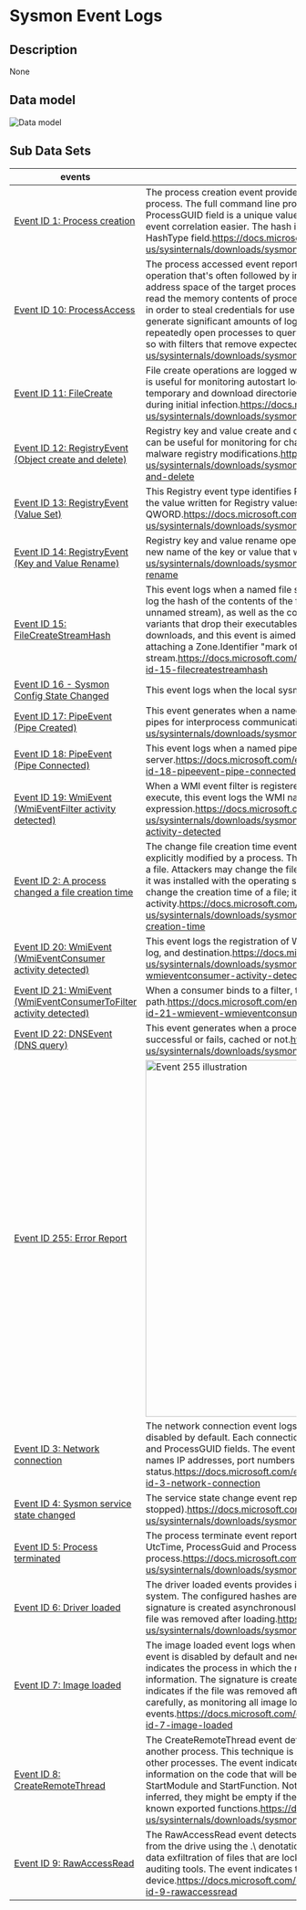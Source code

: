 # Sysmon Event Logs

## Description
None

## Data model
![Data model](/resources/images/SysmonDataModel.png)

## Sub Data Sets
|events|Description|Tags|
|---|---|---|
|[Event ID 1: Process creation](events/event-1.md)|The process creation event provides extended information about a newly created process. The full command line provides context on the process execution. The ProcessGUID field is a unique value for this process across a domain to make event correlation easier. The hash is a full hash of the file with the algorithms in the HashType field.<a href="https://docs.microsoft.com/en-us/sysinternals/downloads/sysmon#event-id-1-process-creation">https://docs.microsoft.com/en-us/sysinternals/downloads/sysmon#event-id-1-process-creation</a>||
|[Event ID 10: ProcessAccess](events/event-10.md)|The process accessed event reports when a process opens another process, an operation that's often followed by information queries or reading and writing the address space of the target process. This enables detection of hacking tools that read the memory contents of processes like Local Security Authority (Lsass.exe) in order to steal credentials for use in Pass-the-Hash attacks. Enabling it can generate significant amounts of logging if there are diagnostic utilities active that repeatedly open processes to query their state, so it generally should only be done so with filters that remove expected accesses.<a href="https://docs.microsoft.com/en-us/sysinternals/downloads/sysmon#event-id-10-processaccess">https://docs.microsoft.com/en-us/sysinternals/downloads/sysmon#event-id-10-processaccess</a>||
|[Event ID 11: FileCreate](events/event-11.md)|File create operations are logged when a file is created or overwritten. This event is useful for monitoring autostart locations, like the Startup folder, as well as temporary and download directories, which are common places malware drops during initial infection.<a href="https://docs.microsoft.com/en-us/sysinternals/downloads/sysmon#event-id-11-filecreate">https://docs.microsoft.com/en-us/sysinternals/downloads/sysmon#event-id-11-filecreate</a>||
|[Event ID 12: RegistryEvent (Object create and delete)](events/event-12.md)|Registry key and value create and delete operations map to this event type, which can be useful for monitoring for changes to Registry autostart locations, or specific malware registry modifications.<a href="https://docs.microsoft.com/en-us/sysinternals/downloads/sysmon#event-id-12-registryevent-object-create-and-delete">https://docs.microsoft.com/en-us/sysinternals/downloads/sysmon#event-id-12-registryevent-object-create-and-delete</a>||
|[Event ID 13: RegistryEvent (Value Set)](events/event-13.md)|This Registry event type identifies Registry value modifications. The event records the value written for Registry values of type DWORD and QWORD.<a href="https://docs.microsoft.com/en-us/sysinternals/downloads/sysmon#event-id-13-registryevent-value-set">https://docs.microsoft.com/en-us/sysinternals/downloads/sysmon#event-id-13-registryevent-value-set</a>||
|[Event ID 14: RegistryEvent (Key and Value Rename)](events/event-14.md)|Registry key and value rename operations map to this event type, recording the new name of the key or value that was renamed.<a href="https://docs.microsoft.com/en-us/sysinternals/downloads/sysmon#event-id-14-registryevent-key-and-value-rename">https://docs.microsoft.com/en-us/sysinternals/downloads/sysmon#event-id-14-registryevent-key-and-value-rename</a>||
|[Event ID 15: FileCreateStreamHash](events/event-15.md)|This event logs when a named file stream is created, and it generates events that log the hash of the contents of the file to which the stream is assigned (the unnamed stream), as well as the contents of the named stream. There are malware variants that drop their executables or configuration settings via browser downloads, and this event is aimed at capturing that based on the browser attaching a Zone.Identifier "mark of the web" stream.<a href="https://docs.microsoft.com/en-us/sysinternals/downloads/sysmon#event-id-15-filecreatestreamhash">https://docs.microsoft.com/en-us/sysinternals/downloads/sysmon#event-id-15-filecreatestreamhash</a>||
|[Event ID 16 - Sysmon Config State Changed](events/event-16.md)|This event logs when the local sysmon configuration is updated.||
|[Event ID 17: PipeEvent (Pipe Created)](events/event-17.md)|This event generates when a named pipe is created. Malware often uses named pipes for interprocess communication.<a href="https://docs.microsoft.com/en-us/sysinternals/downloads/sysmon#event-id-17-pipeevent-pipe-created">https://docs.microsoft.com/en-us/sysinternals/downloads/sysmon#event-id-17-pipeevent-pipe-created</a>||
|[Event ID 18: PipeEvent (Pipe Connected)](events/event-18.md)|This event logs when a named pipe connection is made between a client and a server.<a href="https://docs.microsoft.com/en-us/sysinternals/downloads/sysmon#event-id-18-pipeevent-pipe-connected">https://docs.microsoft.com/en-us/sysinternals/downloads/sysmon#event-id-18-pipeevent-pipe-connected</a>||
|[Event ID 19: WmiEvent (WmiEventFilter activity detected)](events/event-19.md)|When a WMI event filter is registered, which is a method used by malware to execute, this event logs the WMI namespace, filter name and filter expression.<a href="https://docs.microsoft.com/en-us/sysinternals/downloads/sysmon#event-id-19-wmievent-wmieventfilter-activity-detected">https://docs.microsoft.com/en-us/sysinternals/downloads/sysmon#event-id-19-wmievent-wmieventfilter-activity-detected</a>||
|[Event ID 2: A process changed a file creation time](events/event-2.md)|The change file creation time event is registered when a file creation time is explicitly modified by a process. This event helps tracking the real creation time of a file. Attackers may change the file creation time of a backdoor to make it look like it was installed with the operating system. Note that many processes legitimately change the creation time of a file; it does not necessarily indicate malicious activity.<a href="https://docs.microsoft.com/en-us/sysinternals/downloads/sysmon#event-id-2-a-process-changed-a-file-creation-time">https://docs.microsoft.com/en-us/sysinternals/downloads/sysmon#event-id-2-a-process-changed-a-file-creation-time</a>||
|[Event ID 20: WmiEvent (WmiEventConsumer activity detected)](events/event-20.md)|This event logs the registration of WMI consumers, recording the consumer name, log, and destination.<a href="https://docs.microsoft.com/en-us/sysinternals/downloads/sysmon#event-id-20-wmievent-wmieventconsumer-activity-detected">https://docs.microsoft.com/en-us/sysinternals/downloads/sysmon#event-id-20-wmievent-wmieventconsumer-activity-detected</a>||
|[Event ID 21: WmiEvent (WmiEventConsumerToFilter activity detected)](events/event-21.md)|When a consumer binds to a filter, this event logs the consumer name and filter path.<a href="https://docs.microsoft.com/en-us/sysinternals/downloads/sysmon#event-id-21-wmievent-wmieventconsumertofilter-activity-detected">https://docs.microsoft.com/en-us/sysinternals/downloads/sysmon#event-id-21-wmievent-wmieventconsumertofilter-activity-detected</a>||
|[Event ID 22: DNSEvent (DNS query)](events/event-22.md)|This event generates when a process executes a DNS query, whether the result is successful or fails, cached or not.<a href="https://docs.microsoft.com/en-us/sysinternals/downloads/sysmon#event-id-22-dnsevent-dns-query">https://docs.microsoft.com/en-us/sysinternals/downloads/sysmon#event-id-22-dnsevent-dns-query</a>||
|[Event ID 255: Error Report](events/event-255.md)|<img src="https://github.com/Cyb3rWard0g/OSSEM/blob/master/resources/images/event-255.png" alt="Event 255 illustration" width="625" height="625">||
|[Event ID 3: Network connection](events/event-3.md)|The network connection event logs TCP/UDP connections on the machine. It is disabled by default. Each connection is linked to a process through the ProcessId and ProcessGUID fields. The event also contains the source and destination host names IP addresses, port numbers and IPv6 status.<a href="https://docs.microsoft.com/en-us/sysinternals/downloads/sysmon#event-id-3-network-connection">https://docs.microsoft.com/en-us/sysinternals/downloads/sysmon#event-id-3-network-connection</a>||
|[Event ID 4: Sysmon service state changed](events/event-4.md)|The service state change event reports the state of the Sysmon service (started or stopped).<a href="https://docs.microsoft.com/en-us/sysinternals/downloads/sysmon#event-id-4-sysmon-service-state-changed">https://docs.microsoft.com/en-us/sysinternals/downloads/sysmon#event-id-4-sysmon-service-state-changed</a>||
|[Event ID 5: Process terminated](events/event-5.md)|The process terminate event reports when a process terminates. It provides the UtcTime, ProcessGuid and ProcessId of the process.<a href="https://docs.microsoft.com/en-us/sysinternals/downloads/sysmon#event-id-5-process-terminated">https://docs.microsoft.com/en-us/sysinternals/downloads/sysmon#event-id-5-process-terminated</a>||
|[Event ID 6: Driver loaded](events/event-6.md)|The driver loaded events provides information about a driver being loaded on the system. The configured hashes are provided as well as signature information. The signature is created asynchronously for performance reasons and indicates if the file was removed after loading.<a href="https://docs.microsoft.com/en-us/sysinternals/downloads/sysmon#event-id-6-driver-loaded">https://docs.microsoft.com/en-us/sysinternals/downloads/sysmon#event-id-6-driver-loaded</a>||
|[Event ID 7: Image loaded](events/event-7.md)|The image loaded event logs when a module is loaded in a specific process. This event is disabled by default and needs to be configured with the -l option. It indicates the process in which the module is loaded, hashes and signature information. The signature is created asynchronously for performance reasons and indicates if the file was removed after loading. This event should be configured carefully, as monitoring all image load events will generate a large number of events.<a href="https://docs.microsoft.com/en-us/sysinternals/downloads/sysmon#event-id-7-image-loaded">https://docs.microsoft.com/en-us/sysinternals/downloads/sysmon#event-id-7-image-loaded</a>||
|[Event ID 8: CreateRemoteThread](events/event-8.md)|The CreateRemoteThread event detects when a process creates a thread in another process. This technique is used by malware to inject code and hide in other processes. The event indicates the source and target process. It gives information on the code that will be run in the new thread: StartAddress, StartModule and StartFunction. Note that StartModule and StartFunction fields are inferred, they might be empty if the starting address is outside loaded modules or known exported functions.<a href="https://docs.microsoft.com/en-us/sysinternals/downloads/sysmon#event-id-8-createremotethread">https://docs.microsoft.com/en-us/sysinternals/downloads/sysmon#event-id-8-createremotethread</a>||
|[Event ID 9: RawAccessRead](events/event-9.md)|The RawAccessRead event detects when a process conducts reading operations from the drive using the .\ denotation. This technique is often used by malware for data exfiltration of files that are locked for reading, as well as to avoid file access auditing tools. The event indicates the source process and target device.<a href="https://docs.microsoft.com/en-us/sysinternals/downloads/sysmon#event-id-9-rawaccessread">https://docs.microsoft.com/en-us/sysinternals/downloads/sysmon#event-id-9-rawaccessread</a>||
